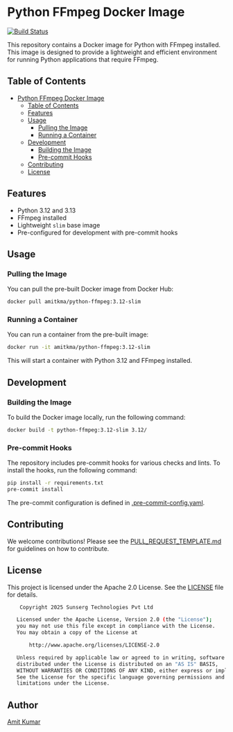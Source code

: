 # Python FFmpeg Docker Image

[![Build Status](https://github.com/amitkma/python-ffmpeg/actions/workflows/ci.yml/badge.svg)](https://github.com/amitkma/python-ffmpeg/actions/workflows/ci.yml)

This repository contains a Docker image for Python with FFmpeg installed. This image is designed to provide a lightweight and efficient environment for running Python applications that require FFmpeg.

## Table of Contents

- [Python FFmpeg Docker Image](#python-ffmpeg-docker-image)
  - [Table of Contents](#table-of-contents)
  - [Features](#features)
  - [Usage](#usage)
    - [Pulling the Image](#pulling-the-image)
    - [Running a Container](#running-a-container)
  - [Development](#development)
    - [Building the Image](#building-the-image)
    - [Pre-commit Hooks](#pre-commit-hooks)
  - [Contributing](#contributing)
  - [License](#license)

## Features

- Python 3.12 and 3.13
- FFmpeg installed
- Lightweight `slim` base image
- Pre-configured for development with pre-commit hooks

## Usage

### Pulling the Image

You can pull the pre-built Docker image from Docker Hub:

```sh
docker pull amitkma/python-ffmpeg:3.12-slim
```

### Running a Container

You can run a container from the pre-built image:

```sh
docker run -it amitkma/python-ffmpeg:3.12-slim
```

This will start a container with Python 3.12 and FFmpeg installed.

## Development

### Building the Image

To build the Docker image locally, run the following command:

```sh
docker build -t python-ffmpeg:3.12-slim 3.12/
```

### Pre-commit Hooks

The repository includes pre-commit hooks for various checks and lints. To install the hooks, run the following command:

```sh
pip install -r requirements.txt
pre-commit install
```

The pre-commit configuration is defined in [.pre-commit-config.yaml](.pre-commit-config.yaml).

## Contributing

We welcome contributions! Please see the [PULL_REQUEST_TEMPLATE.md](.github/PULL_REQUEST_TEMPLATE.md) for guidelines on how to contribute.

## License

This project is licensed under the Apache 2.0 License. See the
[LICENSE](/LICENSE) file for details.

```sh
    Copyright 2025 Sunserg Technologies Pvt Ltd

   Licensed under the Apache License, Version 2.0 (the "License");
   you may not use this file except in compliance with the License.
   You may obtain a copy of the License at

       http://www.apache.org/licenses/LICENSE-2.0

   Unless required by applicable law or agreed to in writing, software
   distributed under the License is distributed on an "AS IS" BASIS,
   WITHOUT WARRANTIES OR CONDITIONS OF ANY KIND, either express or implied.
   See the License for the specific language governing permissions and
   limitations under the License.
```

## Author

[Amit Kumar](https://github.com/amitkma)
